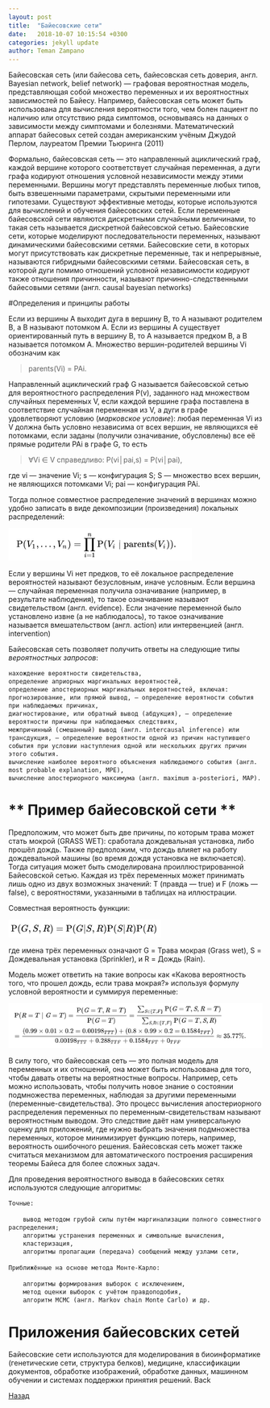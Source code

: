 ```yaml
---
layout: post
title:  "Байесовские сети"
date:   2018-10-07 10:15:54 +0300
categories: jekyll update
author: Teman Zampano
---
```


Байесовская сеть (или байесова сеть, байесовская сеть доверия, англ. Bayesian network, belief network) — графовая вероятностная модель, представляющая собой множество переменных и их вероятностных зависимостей по Байесу. Например, байесовская сеть может быть использована для вычисления вероятности того, чем болен пациент по наличию или отсутствию ряда симптомов, основываясь на данных о зависимости между симптомами и болезнями. Математический аппарат байесовых сетей создан американским учёным Джудой Перлом, лауреатом Премии Тьюринга (2011)

Формально, байесовская сеть — это направленный ациклический граф, каждой вершине которого соответствует случайная переменная, а дуги графа кодируют отношения условной независимости между этими переменными. Вершины могут представлять переменные любых типов, быть взвешенными параметрами, скрытыми переменными или гипотезами. Существуют эффективные методы, которые используются для вычислений и обучения байесовских сетей. Если переменные байесовской сети являются дискретными случайными величинами, то такая сеть называется дискретной байесовской сетью. Байесовские сети, которые моделируют последовательности переменных, называют динамическими байесовскими сетями. Байесовские сети, в которых могут присутствовать как дискретные переменные, так и непрерывные, называются гибридными байесовскими сетями. Байесовская сеть, в которой дуги помимо отношений условной независимости кодируют также отношения причинности, называют причинно-следственными байесовыми сетями (англ. causal bayesian networks)

#Определения и принципы работы 

Если из вершины A выходит дуга в вершину B, то A называют родителем B, а B называют потомком A. Если из вершины A существует ориентированный путь в вершину B, то A называется предком B, а B называется потомком A. Множество вершин-родителей вершины Vi обозначим как 
>parents(Vi) = PAi.

Направленный ациклический граф G называется байесовской сетью для вероятностного распределения P(v), заданного над множеством случайных переменных V, если каждой вершине графа поставлена в соответствие случайная переменная из V, а дуги в графе удовлетворяют условию (*марковское условие*): любая переменная Vi из V должна быть условно независима от всех вершин, не являющихся её потомками, если заданы (получили означивание, обусловлены) все её прямые родители PAi в графе G, то есть

>∀Vi ∈ V справедливо: P(vi│pai,s) = P(vi│pai),

где vi — значение Vi; s — конфигурация S; S — множество всех вершин, не являющихся потомками Vi; pai — конфигурация PAi.

Тогда полное совместное распределение значений в вершинах можно удобно записать в виде декомпозиции (произведения) локальных распределений: 

![bayesian](/assets/bayesian.png)

Если у вершины Vi нет предков, то её локальное распределение вероятностей называют безусловным, иначе условным. Если вершина — случайная переменная получила означивание (например, в результате наблюдения), то такое означивание называют свидетельством (англ. evidence). Если значение переменной было установлено извне (а не наблюдалось), то такое означивание называется вмешательством (англ. action) или интервенцией (англ. intervention)

Байесовская сеть позволяет получить ответы на следующие типы *вероятностных запросов*:

    нахождение вероятности свидетельства,
    определение априорных маргинальных вероятностей,
    определение апостериорных маргинальных вероятностей, включая:
    прогнозирование, или прямой вывод, — определение вероятности события при наблюдаемых причинах,
    диагностирование, или обратный вывод (абдукция), — определение вероятности причины при наблюдаемых следствиях,
    межпричинный (смешанный) вывод (англ. intercausal inference) или трансдукция, — определение вероятности одной из причин наступившего события при условии наступления одной или нескольких других причин этого события.
    вычисление наиболее вероятного объяснения наблюдаемого события (англ. most probable explanation, MPE),
    вычисление апостериорного максимума (англ. maximum a-posteriori, MAP).



# ** Пример байесовской сети ** 

Предположим, что может быть две причины, по которым трава может стать мокрой (GRASS WET): сработала дождевальная установка, либо прошёл дождь. Также предположим, что дождь влияет на работу дождевальной машины (во время дождя установка не включается). Тогда ситуация может быть смоделирована проиллюстрированной Байесовской сетью. Каждая из трёх переменных может принимать лишь одно из двух возможных значений: T (правда — true) и F (ложь — false), с вероятностями, указанными в таблицах на иллюстрации.

Совместная вероятность функции:

![sovm](/assets/sovmestnaya.png)

где имена трёх переменных означают G = Трава мокрая (Grass wet), S = Дождевальная установка (Sprinkler), и R = Дождь (Rain).

Модель может ответить на такие вопросы как «Какова вероятность того, что прошел дождь, если трава мокрая?» используя формулу условной вероятности и суммируя переменные: 

![summa](/assets/sum.png)


В силу того, что байесовская сеть — это полная модель для переменных и их отношений, она может быть использована для того, чтобы давать ответы на вероятностные вопросы. Например, сеть можно использовать, чтобы получить новое знание о состоянии подмножества переменных, наблюдая за другими переменными (переменные-свидетельства). Это процесс вычисления апостериорного распределения переменных по переменным-свидетельствам называют вероятностным выводом. Это следствие даёт нам универсальную оценку для приложений, где нужно выбрать значения подмножества переменных, которое минимизирует функцию потерь, например, вероятность ошибочного решения. Байесовская сеть может также считаться механизмом для автоматического построения расширения теоремы Байеса для более сложных задач.

Для проведения вероятностного вывода в байесовских сетях используются следующие алгоритмы:

    Точные:

        вывод методом грубой силы путём маргинализации полного совместного распределения;
        алгоритмы устранения переменных и символьные вычисления,
        кластеризация,
        алгоритмы пропагации (передача) сообщений между узлами сети,

    Приближённые на основе метода Монте-Карло:

        алгоритмы формирования выборок с исключением,
        метод оценки выборок с учётом правдоподобия,
        алгоритм МСМС (англ. Markov chain Monte Carlo) и др.


# Приложения байесовских сетей

Байесовские сети используются для моделирования в биоинформатике (генетические сети, структура белков), медицине, классификации документов, обработке изображений, обработке данных, машинном обучении и системах поддержки принятия решений.
<a onclick="window.history.back()">Back</a>
 

[Назад](https://exploder747.github.io/)
